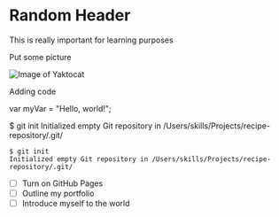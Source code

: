 # Random Header

This is really important for learning purposes

Put some picture

![Image of Yaktocat](https://octodex.github.com/images/yaktocat.png)

Adding code

var myVar = "Hello, world!";

$ git init
Initialized empty Git repository in /Users/skills/Projects/recipe-repository/.git/

```
$ git init
Initialized empty Git repository in /Users/skills/Projects/recipe-repository/.git/
```

- [ ] Turn on GitHub Pages
- [ ] Outline my portfolio
- [ ] Introduce myself to the world
